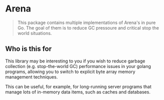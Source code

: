 # Arena

> This package contains multiple implementations of Arena's in pure Go. The goal of them is to reduce GC pressoure and critical stop the world situations.
## Who is this for

This library may be interesting to you if you wish to reduce garbage collection (e.g. stop-the-world GC) performance issues in your golang programs, allowing you to switch to explicit byte array memory management techniques.

This can be useful, for example, for long-running server programs that manage lots of in-memory data items, such as caches and databases.